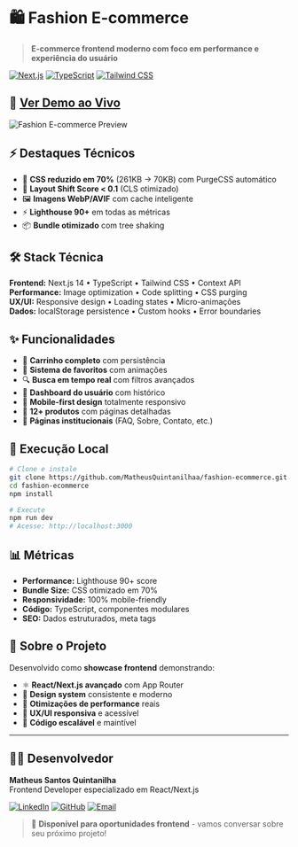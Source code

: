 # 🛍️ Fashion E-commerce

> **E-commerce frontend moderno com foco em performance e experiência do usuário**

[![Next.js](https://img.shields.io/badge/Next.js-14-black?style=flat-square&logo=next.js)](https://nextjs.org/)
[![TypeScript](https://img.shields.io/badge/TypeScript-5.0-blue?style=flat-square&logo=typescript)](https://www.typescriptlang.org/)
[![Tailwind CSS](https://img.shields.io/badge/Tailwind_CSS-3.4-38B2AC?style=flat-square&logo=tailwind-css)](https://tailwindcss.com/)

## 🚀 [Ver Demo ao Vivo](https://fashion-ecommerce-blue.vercel.app/)

![Fashion E-commerce Preview](https://via.placeholder.com/1200x600/6366f1/ffffff?text=Fashion+E-commerce+Preview)

## ⚡ Destaques Técnicos

- 🎯 **CSS reduzido em 70%** (261KB → 70KB) com PurgeCSS automático
- 📱 **Layout Shift Score < 0.1** (CLS otimizado)
- 🖼️ **Imagens WebP/AVIF** com cache inteligente
- ⚡ **Lighthouse 90+** em todas as métricas
- 📦 **Bundle otimizado** com tree shaking

## 🛠️ Stack Técnica

**Frontend:** Next.js 14 • TypeScript • Tailwind CSS • Context API  
**Performance:** Image optimization • Code splitting • CSS purging  
**UX/UI:** Responsive design • Loading states • Micro-animações  
**Dados:** localStorage persistence • Custom hooks • Error boundaries

## ✨ Funcionalidades

- 🛒 **Carrinho completo** com persistência
- 💖 **Sistema de favoritos** com animações
- 🔍 **Busca em tempo real** com filtros avançados
- 👤 **Dashboard do usuário** com histórico
- 📱 **Mobile-first design** totalmente responsivo
- 🏪 **12+ produtos** com páginas detalhadas
- 📄 **Páginas institucionais** (FAQ, Sobre, Contato, etc.)

## 🚀 Execução Local

```bash
# Clone e instale
git clone https://github.com/MatheusQuintanilhaa/fashion-ecommerce.git
cd fashion-ecommerce
npm install

# Execute
npm run dev
# Acesse: http://localhost:3000
```

## 📊 Métricas

- **Performance:** Lighthouse 90+ score
- **Bundle Size:** CSS otimizado em 70%
- **Responsividade:** 100% mobile-friendly
- **Código:** TypeScript, componentes modulares
- **SEO:** Dados estruturados, meta tags

## 🎯 Sobre o Projeto

Desenvolvido como **showcase frontend** demonstrando:

- ⚛️ **React/Next.js avançado** com App Router
- 🎨 **Design system** consistente e moderno
- 🚀 **Otimizações de performance** reais
- 📱 **UX/UI responsiva** e acessível
- 🔧 **Código escalável** e maintível

---

## 👨‍💻 Desenvolvedor

**Matheus Santos Quintanilha**  
Frontend Developer especializado em React/Next.js

[![LinkedIn](https://img.shields.io/badge/LinkedIn-0077B5?style=flat-square&logo=linkedin&logoColor=white)](https://linkedin.com/in/matheus-quintanilha)
[![GitHub](https://img.shields.io/badge/GitHub-100000?style=flat-square&logo=github&logoColor=white)](https://github.com/MatheusQuintanilhaa)
[![Email](https://img.shields.io/badge/Email-D14836?style=flat-square&logo=gmail&logoColor=white)](mailto:matheussantos.quintanilha@gmail.com)

> 💼 **Disponível para oportunidades frontend** - vamos conversar sobre seu próximo projeto!
